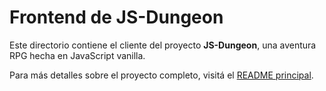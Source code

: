# Frontend de JS-Dungeon

Este directorio contiene el cliente del proyecto **JS-Dungeon**, una aventura RPG hecha en JavaScript vanilla.

Para más detalles sobre el proyecto completo, visitá el [README principal](../README.md).